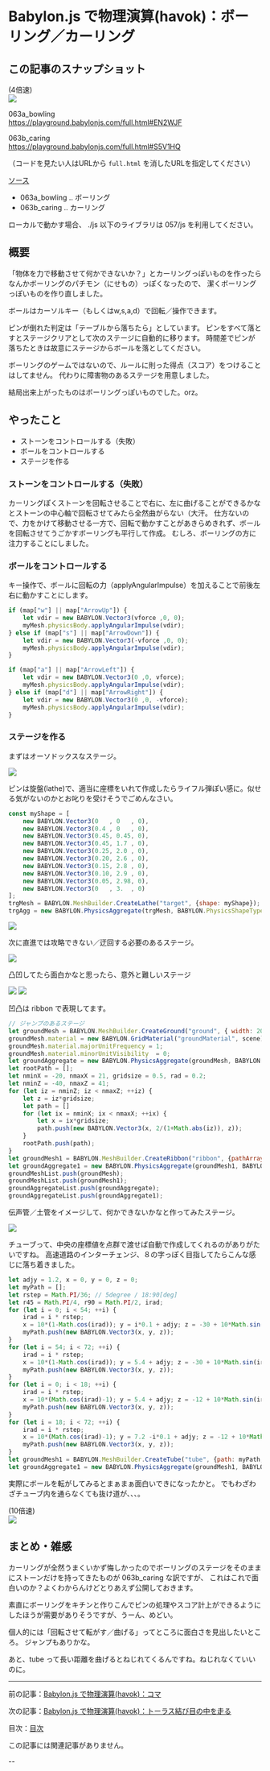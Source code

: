 # Babylon.js で物理演算(havok)：ボーリング／カーリング

## この記事のスナップショット

(4倍速)  
![](063/pic/063_ss_21_x4.gif)

063a_bowling  
https://playground.babylonjs.com/full.html#EN2WJF

063b_caring  
https://playground.babylonjs.com/full.html#S5V1HQ

（コードを見たい人はURLから `full.html` を消したURLを指定してください）

[ソース](063/)

  - 063a_bowling .. ボーリング
  - 063b_caring .. カーリング

ローカルで動かす場合、 ./js 以下のライブラリは 057/js を利用してください。


## 概要

「物体を力で移動させて何かできないか？」とカーリングっぽいものを作ったらなんかボーリングのパチモン（にせもの）っぽくなったので、
潔くボーリングっぽいものを作り直しました。

ボールはカーソルキー（もしくはw,s,a,d）で回転／操作できます。

ピンが倒れた判定は「テーブルから落ちたら」としています。
ピンをすべて落とすとステージクリアとして次のステージに自動的に移ります。
時間差でピンが落ちたときは故意にステージからボールを落としてください。

ボーリングのゲームではないので、ルールに則った得点（スコア）をつけることはしてません。
代わりに障害物のあるステージを用意しました。

結局出来上がったものはボーリングっぽいものでした。orz。

## やったこと

- ストーンをコントロールする（失敗）
- ボールをコントロールする
- ステージを作る


### ストーンをコントロールする（失敗）

カーリングぽくストーンを回転させることで右に、左に曲げることができるかなとストーンの中心軸で回転させてみたら全然曲がらない（大汗。
仕方ないので、力をかけて移動させる一方で、回転で動かすことがあきらめきれず、ボールを回転させてうごかすボーリングも平行して作成。
むしろ、ボーリングの方に注力することにしました。

### ボールをコントロールする

キー操作で、ボールに回転の力（applyAngularImpulse）を加えることで前後左右に動かすことにします。

```js
if (map["w"] || map["ArrowUp"]) {
    let vdir = new BABYLON.Vector3(vforce ,0, 0);
    myMesh.physicsBody.applyAngularImpulse(vdir);
} else if (map["s"] || map["ArrowDown"]) {
    let vdir = new BABYLON.Vector3(-vforce ,0, 0);
    myMesh.physicsBody.applyAngularImpulse(vdir);
}

if (map["a"] || map["ArrowLeft"]) {
    let vdir = new BABYLON.Vector3(0 ,0, vforce);
    myMesh.physicsBody.applyAngularImpulse(vdir);
} else if (map["d"] || map["ArrowRight"]) {
    let vdir = new BABYLON.Vector3(0 ,0, -vforce);
    myMesh.physicsBody.applyAngularImpulse(vdir);
}
```

### ステージを作る

まずはオーソドックスなステージ。

![](063/pic/063_ss_01.jpg)

ピンは旋盤(lathe)で、適当に座標をいれて作成したらライフル弾ぽい感に。似せる気がないのかとお叱りを受けそうでごめんなさい。

```js
const myShape = [
    new BABYLON.Vector3(0   , 0   , 0),
    new BABYLON.Vector3(0.4 , 0   , 0),
    new BABYLON.Vector3(0.45, 0.45, 0),
    new BABYLON.Vector3(0.45, 1.7 , 0),
    new BABYLON.Vector3(0.25, 2.0 , 0),
    new BABYLON.Vector3(0.20, 2.6 , 0),
    new BABYLON.Vector3(0.15, 2.8 , 0),
    new BABYLON.Vector3(0.10, 2.9 , 0),
    new BABYLON.Vector3(0.05, 2.98, 0),
    new BABYLON.Vector3(0   , 3.  , 0)
];
trgMesh = BABYLON.MeshBuilder.CreateLathe("target", {shape: myShape});
trgAgg = new BABYLON.PhysicsAggregate(trgMesh, BABYLON.PhysicsShapeType.CONVEX_HULL, { mass: 1, friction: 0.1, restitution:0.05}, scene);
```

![](063/pic/063_ss_11.jpg)


次に直進では攻略できない／迂回する必要のあるステージ。

![](063/pic/063_ss_02.jpg)

凸凹してたら面白かなと思ったら、意外と難しいステージ

![](063/pic/063_ss_03.jpg)
![](063/pic/063_ss_04.jpg)

凹凸は ribbon で表現してます。

```js
// ジャンプのあるステージ
let groundMesh = BABYLON.MeshBuilder.CreateGround("ground", { width: 20, height: 100 }, scene);
groundMesh.material = new BABYLON.GridMaterial("groundMaterial", scene);
groundMesh.material.majorUnitFrequency = 1;
groundMesh.material.minorUnitVisibility  = 0;
let groundAggregate = new BABYLON.PhysicsAggregate(groundMesh, BABYLON.PhysicsShapeType.BOX, { mass: 0, friction: 0.6, restitution:0.001}, scene);
let rootPath = [];
let nminX = -20, nmaxX = 21, gridsize = 0.5, rad = 0.2;
let nminZ = -40, nmaxZ = 41;
for (let iz = nminZ; iz < nmaxZ; ++iz) {
    let z = iz*gridsize;
    let path = []
    for (let ix = nminX; ix < nmaxX; ++ix) {
        let x = ix*gridsize;
        path.push(new BABYLON.Vector3(x, 2/(1+Math.abs(iz)), z));
    }
    rootPath.push(path);
}
let groundMesh1 = BABYLON.MeshBuilder.CreateRibbon("ribbon", {pathArray: rootPath, sideOrientation: BABYLON.Mesh.DOUBLESIDE});
let groundAggregate1 = new BABYLON.PhysicsAggregate(groundMesh1, BABYLON.PhysicsShapeType.MESH, { mass: 0, restitution:0.05}, scene);
groundMeshList.push(groundMesh);
groundMeshList.push(groundMesh1);
groundAggregateList.push(groundAggregate);
groundAggregateList.push(groundAggregate1);
```


伝声管／土管をイメージして、何かできないかなと作ってみたステージ。

![](063/pic/063_ss_05.jpg)

チューブって、中央の座標値を点群で渡せば自動で作成してくれるのがありがたいですね。
高速道路のインターチェンジ、８の字っぽく目指してたらこんな感じに落ち着きました。

```js
let adjy = 1.2, x = 0, y = 0, z = 0;
let myPath = [];
let rstep = Math.PI/36; // 5degree / 18:90[deg]
let r45 = Math.PI/4, r90 = Math.PI/2, irad;
for (let i = 0; i < 54; ++i) {
    irad = i * rstep;
    x = 10*(1-Math.cos(irad)); y = i*0.1 + adjy; z = -30 + 10*Math.sin(irad);
    myPath.push(new BABYLON.Vector3(x, y, z));
}
for (let i = 54; i < 72; ++i) {
    irad = i * rstep;
    x = 10*(1-Math.cos(irad)); y = 5.4 + adjy; z = -30 + 10*Math.sin(irad);
    myPath.push(new BABYLON.Vector3(x, y, z));
}
for (let i = 0; i < 18; ++i) {
    irad = i * rstep;
    x = 10*(Math.cos(irad)-1); y = 5.4 + adjy; z = -12 + 10*Math.sin(irad);
    myPath.push(new BABYLON.Vector3(x, y, z));
}
for (let i = 18; i < 72; ++i) {
    irad = i * rstep;
    x = 10*(Math.cos(irad)-1); y = 7.2 -i*0.1 + adjy; z = -12 + 10*Math.sin(irad);
    myPath.push(new BABYLON.Vector3(x, y, z));
}
let groundMesh1 = BABYLON.MeshBuilder.CreateTube("tube", {path: myPath, radius: 2, sideOrientation: BABYLON.Mesh.DOUBLESIDE, tessellation: 6}, scene);
let groundAggregate1 = new BABYLON.PhysicsAggregate(groundMesh1, BABYLON.PhysicsShapeType.MESH, { mass: 0.0, restitution:0.05}, scene);
```

実際にボールを転がしてみるとまぁまぁ面白いできになったかと。
でもわざわざチューブ内を通らなくても抜け道が、、、。

(10倍速)  
![](063/pic/063_ss_22_x10.gif)


## まとめ・雑感

カーリングが全然うまくいかず悔しかったのでボーリングのステージをそのままにストーンだけを持ってきたものが 063b_caring な訳ですが、
これはこれで面白いのか？よくわからんけどとりあえず公開しておきます。

素直にボーリングをキチンと作りこんでピンの処理やスコア計上ができるようにしたほうが需要がありそうですが、うーん、めどい。

個人的には「回転させて転がす／曲げる」ってところに面白さを見出したいところ。
ジャンプもありかな。

あと、tube って長い距離を曲げるとねじれてくるんですね。ねじれなくていいのに。

------------------------------------------------------------

前の記事：[Babylon.js で物理演算(havok)：コマ](062.md)

次の記事：[Babylon.js で物理演算(havok)：トーラス結び目の中を走る](064.md)


目次：[目次](000.md)

この記事には関連記事がありません。


--
